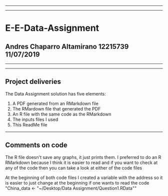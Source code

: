 
-----------------------------------------
-----------------------------------------
# E-E-Data-Assignment
Andres Chaparro Altamirano 12215739
11/07/2019
-----------------------------------------
-----------------------------------------


----------------------
Project deliveries
----------------------

The Data Assignment solution has five elements:
1. A PDF generated from an RMarkdown file
2. The RMardown file that generated the PDF
3. An R file with the same code as the RMarkdown
4. The inputs files I used
5. This ReadMe file

-------------------------
Comments on code
-------------------------

The R file doesn't save any graphs, it just prints them. I preferred to do an R
RMarkdown because I think it is easier to read and if you want to check at any
of the code then you can take a look at either of the code files

At the beginning of both code files I created a variable with the address so
it is easier to just change at the beginning if one wants to read the code
"China_data <- "~/Desktop/Data Assignment/Question1.RData""

